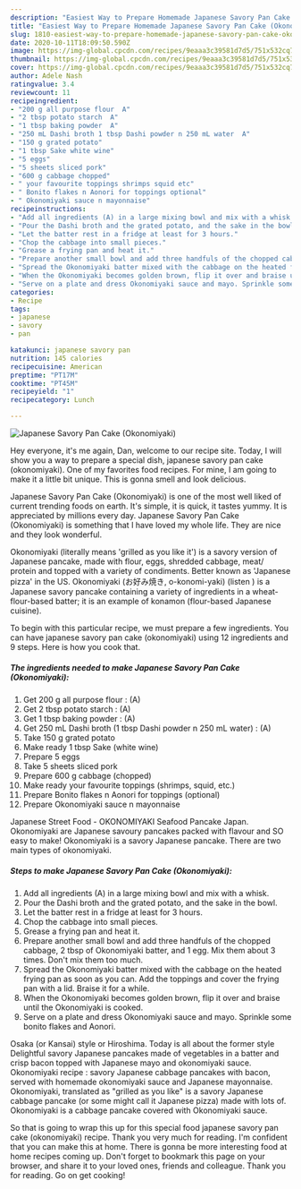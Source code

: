 ```yaml
---
description: "Easiest Way to Prepare Homemade Japanese Savory Pan Cake (Okonomiyaki)"
title: "Easiest Way to Prepare Homemade Japanese Savory Pan Cake (Okonomiyaki)"
slug: 1810-easiest-way-to-prepare-homemade-japanese-savory-pan-cake-okonomiyaki
date: 2020-10-11T18:09:50.590Z
image: https://img-global.cpcdn.com/recipes/9eaaa3c39581d7d5/751x532cq70/japanese-savory-pan-cake-okonomiyaki-recipe-main-photo.jpg
thumbnail: https://img-global.cpcdn.com/recipes/9eaaa3c39581d7d5/751x532cq70/japanese-savory-pan-cake-okonomiyaki-recipe-main-photo.jpg
cover: https://img-global.cpcdn.com/recipes/9eaaa3c39581d7d5/751x532cq70/japanese-savory-pan-cake-okonomiyaki-recipe-main-photo.jpg
author: Adele Nash
ratingvalue: 3.4
reviewcount: 11
recipeingredient:
- "200 g all purpose flour  A"
- "2 tbsp potato starch  A"
- "1 tbsp baking powder  A"
- "250 mL Dashi broth 1 tbsp Dashi powder n 250 mL water  A"
- "150 g grated potato"
- "1 tbsp Sake white wine"
- "5 eggs"
- "5 sheets sliced pork"
- "600 g cabbage chopped"
- " your favourite toppings shrimps squid etc"
- " Bonito flakes n Aonori for toppings optional"
- " Okonomiyaki sauce n mayonnaise"
recipeinstructions:
- "Add all ingredients (A) in a large mixing bowl and mix with a whisk."
- "Pour the Dashi broth and the grated potato, and the sake in the bowl."
- "Let the batter rest in a fridge at least for 3 hours."
- "Chop the cabbage into small pieces."
- "Grease a frying pan and heat it."
- "Prepare another small bowl and add three handfuls of the chopped cabbage, 2 tbsp of Okonomiyaki batter, and 1 egg. Mix them about 3 times. Don&#39;t mix them too much."
- "Spread the Okonomiyaki batter mixed with the cabbage on the heated frying pan as soon as you can. Add the toppings and cover the frying pan with a lid. Braise it for a while."
- "When the Okonomiyaki becomes golden brown, flip it over and braise until the Okonomiyaki is cooked."
- "Serve on a plate and dress Okonomiyaki sauce and mayo. Sprinkle some bonito flakes and Aonori."
categories:
- Recipe
tags:
- japanese
- savory
- pan

katakunci: japanese savory pan 
nutrition: 145 calories
recipecuisine: American
preptime: "PT17M"
cooktime: "PT45M"
recipeyield: "1"
recipecategory: Lunch

---
```



![Japanese Savory Pan Cake (Okonomiyaki)](https://img-global.cpcdn.com/recipes/9eaaa3c39581d7d5/751x532cq70/japanese-savory-pan-cake-okonomiyaki-recipe-main-photo.jpg)

Hey everyone, it's me again, Dan, welcome to our recipe site. Today, I will show you a way to prepare a special dish, japanese savory pan cake (okonomiyaki). One of my favorites food recipes. For mine, I am going to make it a little bit unique. This is gonna smell and look delicious.

Japanese Savory Pan Cake (Okonomiyaki) is one of the most well liked of current trending foods on earth. It's simple, it is quick, it tastes yummy. It is appreciated by millions every day. Japanese Savory Pan Cake (Okonomiyaki) is something that I have loved my whole life. They are nice and they look wonderful.

Okonomiyaki (literally means &#39;grilled as you like it&#39;) is a savory version of Japanese pancake, made with flour, eggs, shredded cabbage, meat/ protein and topped with a variety of condiments. Better known as &#39;Japanese pizza&#39; in the US. Okonomiyaki (お好み焼き, o-konomi-yaki) (listen ) is a Japanese savory pancake containing a variety of ingredients in a wheat-flour-based batter; it is an example of konamon (flour-based Japanese cuisine).


To begin with this particular recipe, we must prepare a few ingredients. You can have japanese savory pan cake (okonomiyaki) using 12 ingredients and 9 steps. Here is how you cook that.

<!--inarticleads1-->

##### The ingredients needed to make Japanese Savory Pan Cake (Okonomiyaki):

1. Get 200 g all purpose flour : (A)
1. Get 2 tbsp potato starch : (A)
1. Get 1 tbsp baking powder : (A)
1. Get 250 mL Dashi broth (1 tbsp Dashi powder n 250 mL water) : (A)
1. Take 150 g grated potato
1. Make ready 1 tbsp Sake (white wine)
1. Prepare 5 eggs
1. Take 5 sheets sliced pork
1. Prepare 600 g cabbage (chopped)
1. Make ready  your favourite toppings (shrimps, squid, etc.)
1. Prepare  Bonito flakes n Aonori for toppings (optional)
1. Prepare  Okonomiyaki sauce n mayonnaise


Japanese Street Food - OKONOMIYAKI Seafood Pancake Japan. Okonomiyaki are Japanese savoury pancakes packed with flavour and SO easy to make! Okonomiyaki is a savory Japanese pancake. There are two main types of okonomiyaki. 

<!--inarticleads2-->

##### Steps to make Japanese Savory Pan Cake (Okonomiyaki):

1. Add all ingredients (A) in a large mixing bowl and mix with a whisk.
1. Pour the Dashi broth and the grated potato, and the sake in the bowl.
1. Let the batter rest in a fridge at least for 3 hours.
1. Chop the cabbage into small pieces.
1. Grease a frying pan and heat it.
1. Prepare another small bowl and add three handfuls of the chopped cabbage, 2 tbsp of Okonomiyaki batter, and 1 egg. Mix them about 3 times. Don&#39;t mix them too much.
1. Spread the Okonomiyaki batter mixed with the cabbage on the heated frying pan as soon as you can. Add the toppings and cover the frying pan with a lid. Braise it for a while.
1. When the Okonomiyaki becomes golden brown, flip it over and braise until the Okonomiyaki is cooked.
1. Serve on a plate and dress Okonomiyaki sauce and mayo. Sprinkle some bonito flakes and Aonori.


Osaka (or Kansai) style or Hiroshima. Today is all about the former style Delightful savory Japanese pancakes made of vegetables in a batter and crisp bacon topped with Japanese mayo and okonomiyaki sauce. Okonomiyaki recipe : savory Japanese cabbage pancakes with bacon, served with homemade okonomiyaki sauce and Japanese mayonnaise. Okonomiyaki, translated as &#34;grilled as you like&#34; is a savory Japanese cabbage pancake (or some might call it Japanese pizza) made with lots of. Okonomiyaki is a cabbage pancake covered with Okonomiyaki sauce. 

So that is going to wrap this up for this special food japanese savory pan cake (okonomiyaki) recipe. Thank you very much for reading. I'm confident that you can make this at home. There is gonna be more interesting food at home recipes coming up. Don't forget to bookmark this page on your browser, and share it to your loved ones, friends and colleague. Thank you for reading. Go on get cooking!
